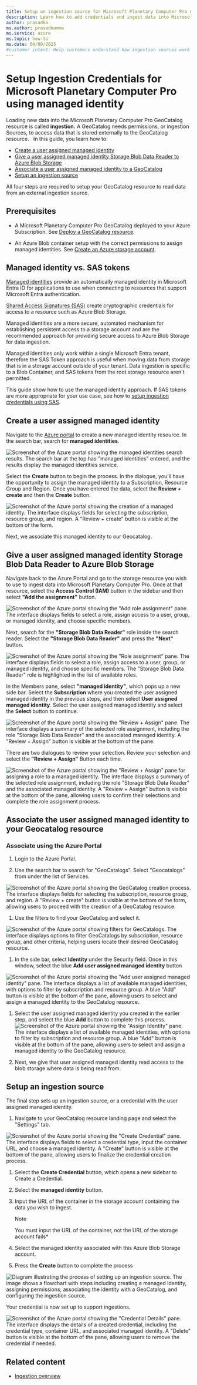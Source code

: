 ```yaml
---
title: Setup an ingestion source for Microsoft Planetary Computer Pro using managed identity
description: Learn how to add credentials and ingest data into Microsoft Planetary Computer Pro using managed identities.
author: prasadko
ms.author: prasadkomma
ms.service: azure
ms.topic: how-to
ms.date: 04/09/2025
#customer intent: Help customers understand how ingestion sources work and how to add them ahead of an ingestion. 
---
```


# Setup Ingestion Credentials for Microsoft Planetary Computer Pro using managed identity

Loading new data into the Microsoft Planetary Computer Pro GeoCatalog resource is called **ingestion.** A GeoCatalog needs permissions, or ingestion Sources, to access data that is stored externally to the GeoCatalog resource.
  
In this guide, you learn how to:

- [Create a user assigned managed identity](#create-a-user-assigned-managed-identity)
- [Give a user assigned managed identity Storage Blob Data Reader to Azure Blob Storage](#give-a-user-assigned-managed-identity-storage-blob-data-reader-to-azure-blob-storage)
- [Associate a user assigned managed identity to a GeoCatalog](#associate-the-user-assigned-managed-identity-to-your-geocatalog-resource)
- [Setup an ingestion source](#setup-an-ingestion-source)

All four steps are required to setup your GeoCatalog resource to read data from an external ingestion source. 

## Prerequisites

- A Microsoft Planetary Computer Pro GeoCatalog deployed to your Azure Subscription. See [Deploy a GeoCatalog resource](./deploy-geocatalog-resource.md).

- An Azure Blob container setup with the correct permissions to assign managed identities. See [Create an Azure storage account](/azure/storage/common/storage-account-create?tabs=azure-portal).

## Managed identity vs. SAS tokens

[Managed identities](/entra/identity/managed-identities-azure-resources/overview) provide an automatically managed identity in Microsoft Entra ID for applications to use when connecting to resources that support Microsoft Entra authentication.

[Shared Access Signatures (SAS)](/azure/storage/common/storage-sas-overview) create cryptographic credentials for access to a resource such as Azure Blob Storage. 

Managed identities are a more secure, automated mechanism for establishing persistent access to a storage account and are the recommended approach for providing secure access to Azure Blob Storage for data ingestion. 

Managed identities only work within a single Microsoft Entra tenant, therefore the SAS Token approach is useful when moving data from storage that is in a storage account outside of your tenant. Data ingestion is specific to a Blob Container, and SAS tokens from the root storage resource aren't permitted. 

This guide show how to use the managed identity approach. If SAS tokens are more appropriate for your use case, see how to [setup ingestion credentials using SAS](./setup-ingestion-credentials-sas-tokens.md).

## Create a user assigned managed identity

Navigate to the [Azure portal](https://portal.azure.com/) to create a new managed identity resource. In the search bar, search for **managed identities**. 

![Screenshot of the Azure portal showing the managed identities search results. The search bar at the top has "managed identities" entered, and the results display the managed identities service.](media/ingestion-source-MI-search.png)

Select the **Create** button to begin the process. In the dialogue, you'll have the opportunity to assign the managed identity to a Subscription, Resource Group and Region. Once you have entered the data, select the **Review + create** and then the **Create** button. 

![Screenshot of the Azure portal showing the creation of a managed identity. The interface displays fields for selecting the subscription, resource group, and region. A "Review + create" button is visible at the bottom of the form.](media/ingestion-source-MI-create.png)

Next, we associate this managed identity to our Geocatalog. 

## Give a user assigned managed identity Storage Blob Data Reader to Azure Blob Storage

Navigate back to the Azure Portal and go to the storage resource you wish to use to ingest data into Microsoft Planetary Computer Pro. Once at that resource, select the **Access Control (IAM)** button in the sidebar and then select **"Add the assignment"** button.   

![Screenshot of the Azure portal showing the "Add role assignment" pane. The interface displays fields to select a role, assign access to a user, group, or managed identity, and choose specific members.](media/ingestion-source-MI-give-permissions.png)

Next, search for the **"Storage Blob Data Reader"** role inside the search reader. Select the **"Storage Blob Data Reader"** and press the **"Next"** button. 

![Screenshot of the Azure portal showing the "Role assignment" pane. The interface displays fields to select a role, assign access to a user, group, or managed identity, and choose specific members. The "Storage Blob Data Reader" role is highlighted in the list of available roles.](media/ingestion-source-MI-role.png)

In the Members pane, select **"managed identity"**, which pops up a new side bar. Select the **Subscription** where you created the user assigned managed identity in the previous steps, and then select **User assigned managed identity**. Select the user assigned managed identity and select the **Select** button to continue. 

![Screenshot of the Azure portal showing the "Review + Assign" pane. The interface displays a summary of the selected role assignment, including the role "Storage Blob Data Reader" and the associated managed identity. A "Review + Assign" button is visible at the bottom of the pane.](media/ingestion-source-MI-assign.png)

There are two dialogues to review your selection. Review your selection and select the **"Review + Assign"** Button each time. 

![Screenshot of the Azure portal showing the "Review + Assign" pane for assigning a role to a managed identity. The interface displays a summary of the selected role assignment, including the role "Storage Blob Data Reader" and the associated managed identity. A "Review + Assign" button is visible at the bottom of the pane, allowing users to confirm their selections and complete the role assignment process.](media/ingestion-source-MI-assign2.png)


## Associate the user assigned managed identity to your Geocatalog resource

### Associate using the Azure Portal

1. Login to the Azure Portal.

1. Use the search bar to search for "GeoCatalogs". Select "Geocatalogs" from under the list of Services.

![Screenshot of the Azure portal showing the GeoCatalog creation process. The interface displays fields for selecting the subscription, resource group, and region. A "Review + create" button is visible at the bottom of the form, allowing users to proceed with the creation of a GeoCatalog resource.](media/search-for-geocatalogs.png)

1. Use the filters to find your GeoCatalog and select it.

![Screenshot of the Azure portal showing filters for GeoCatalogs. The interface displays options to filter GeoCatalogs by subscription, resource group, and other criteria, helping users locate their desired GeoCatalog resource.](media/filter_geocatalog.png)

1. In the side bar, select **Identity** under the Security field. Once in this window, select the blue **Add user assigned managed identity** button

![Screenshot of the Azure portal showing the "Add user assigned managed identity" pane. The interface displays a list of available managed identities, with options to filter by subscription and resource group. A blue "Add" button is visible at the bottom of the pane, allowing users to select and assign a managed identity to the GeoCatalog resource.](media/select_identity.png)

1. Select the user assigned managed identity you created in the earlier step, and select the blue **Add** button to complete this process.
![Screenshot of the Azure portal showing the "Assign Identity" pane. The interface displays a list of available managed identities, with options to filter by subscription and resource group. A blue "Add" button is visible at the bottom of the pane, allowing users to select and assign a managed identity to the GeoCatalog resource.](media/assign_identity.png)

1. Next, we give that user assigned managed identity read access to the blob storage where data is being read from. 

## Setup an ingestion source

The final step sets up an ingestion source, or a credential with the user assigned managed identity. 

1. Navigate to your GeoCatalog resource landing page and select the "Settings" tab. 

![Screenshot of the Azure portal showing the "Create Credential" pane. The interface displays fields to select a credential type, input the container URL, and choose a managed identity. A "Create" button is visible at the bottom of the pane, allowing users to finalize the credential creation process.](media/credentials_4.png)

1. Select the **Create Credential** button, which opens a new sidebar to Create a Credential.

1. Select the **managed identity** button.

1. Input the URL of the container in the storage account containing the data you wish to ingest.

    > [!NOTE] 
    > You must input the URL of the container, not the URL of the storage account fails* 

1. Select the managed identity associated with this Azure Blob Storage account. 

1. Press the **Create** button to complete the process

![Diagram illustrating the process of setting up an ingestion source. The image shows a flowchart with steps including creating a managed identity, assigning permissions, associating the identity with a GeoCatalog, and configuring the ingestion source.](media/ingestion-source-MI-source.png)

Your credential is now set up to support ingestions.

![Screenshot of the Azure portal showing the "Credential Details" pane. The interface displays the details of a created credential, including the credential type, container URL, and associated managed identity. A "Delete" button is visible at the bottom of the pane, allowing users to remove the credential if needed.](media/credentials_6.png)

## Related content

- [Ingestion overview]()